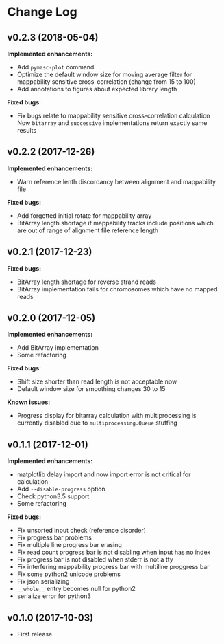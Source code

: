# Change Log

## v0.2.3 (2018-05-04)
**Implemented enhancements:**
- Add `pymasc-plot` command
- Optimize the default window size for moving average filter for mappability
  sensitive cross-correlation (change from 15 to 100)
- Add annotations to figures about expected library length

**Fixed bugs:**
- Fix bugs relate to mappability sensitive cross-correlation calculation
  Now `bitarray` and `successive` implementations return exactly same results

## v0.2.2 (2017-12-26)
**Implemented enhancements:**
- Warn reference lenth discordancy between alignment and mappability file

**Fixed bugs:**
- Add forgetted initial rotate for mappability array
- BitArray length shortage if mappability tracks include positions which are out
  of range of alignment file reference length

## v0.2.1 (2017-12-23)
**Fixed bugs:**
- BitArray length shortage for reverse strand reads
- BitArray implementation fails for chromosomes which have no mapped reads

## v0.2.0 (2017-12-05)
**Implemented enhancements:**
- Add BitArray implementation
- Some refactoring

**Fixed bugs:**
- Shift size shorter than read length is not acceptable now
- Default window size for smoothing changes 30 to 15

**Known issues:**
- Progress display for bitarray calculation with multiprocessing is currently
  disabled due to `multiprocessing.Queue` stuffing

## v0.1.1 (2017-12-01)
**Implemented enhancements:**
- matplotlib delay import and now import error is not critical for calculation
- Add `--disable-progress` option
- Check python3.5 support
- Some refactoring

**Fixed bugs:**
- Fix unsorted input check (reference disorder)
- Fix progress bar problems
 - Fix multiple line progress bar erasing
 - Fix read count progress bar is not disabling when input has no index
 - Fix progress bar is not disabled when stderr is not a tty
 - Fix interfering mappability progress bar with multiline proggress bar
- Fix some python2 unicode problems
- Fix json serializing
 - `__whole__` entry becomes null for python2
 - serialize error for python3

## v0.1.0 (2017-10-03)
- First release.
